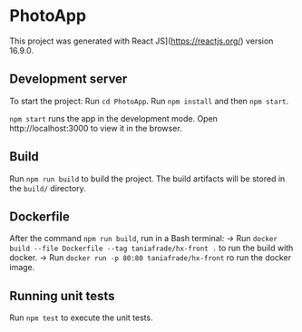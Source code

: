 # PhotoApp
This project was generated with React JS](https://reactjs.org/) version 16.9.0.

## Development server
To start the project:
Run `cd PhotoApp`.
Run `npm install` and then `npm start`.

`npm start` runs the app in the development mode.
Open http://localhost:3000 to view it in the browser.

## Build

Run `npm run build` to build the project. The build artifacts will be stored in the `build/` directory. 

## Dockerfile

After the command `npm run build`, run in a Bash terminal:
-> Run `docker build --file Dockerfile --tag taniafrade/hx-front .` to run the build with docker.
-> Run `docker run -p 80:80 taniafrade/hx-front` ro run the docker image.

## Running unit tests

Run `npm test` to execute the unit tests.
